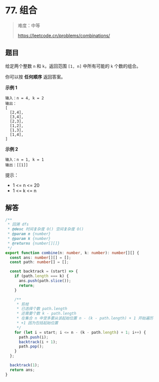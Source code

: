 # 77. 组合

> 难度：中等
>
> https://leetcode.cn/problems/combinations/

## 题目

给定两个整数 `n` 和 `k`，返回范围 `[1, n]` 中所有可能的 `k` 个数的组合。

你可以按 **任何顺序** 返回答案。

**示例 1**

```
输入：n = 4, k = 2
输出：
[
  [2,4],
  [3,4],
  [2,3],
  [1,2],
  [1,3],
  [1,4],
]
```

**示例 2**

```
输入：n = 1, k = 1
输出：[[1]]
```

提示：

- 1 <= n <= 20
- 1 <= k <= n

## 解答

```typescript
/**
 * 回溯 dfs
 * @desc 时间复杂度 O() 空间复杂度 O()
 * @param n {number}
 * @param k {number}
 * @returns {number[][]}
 */
export function combine(n: number, k: number): number[][] {
  const ans: number[][] = [];
  const path: number[] = [];

  const backtrack = (start) => {
    if (path.length === k) {
      ans.push(path.slice());
      return;
    }

    /**
     * 剪枝
     * 已选择个数 path.length
     * 还需要个数 k - path.length
     * 在集合 n 中至多要从该起始位置 n - (k - path.length) + 1 开始遍历
     * +1 因为包括起始位置
     */
    for (let i = start; i <= n - (k - path.length) + 1; i++) {
      path.push(i);
      backtrack(i + 1);
      path.pop();
    }
  };

  backtrack(1);
  return ans;
}
```
